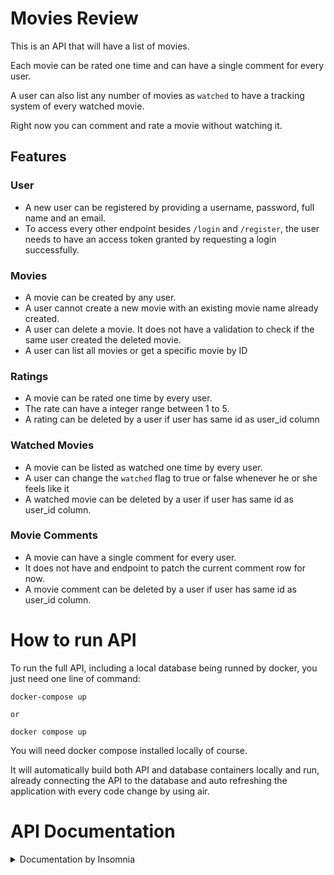 # Movies Review

This is an API that will have a list of movies.

Each movie can be rated one time and can have a single comment for every user.

A user can also list any number of movies as `watched` to have a tracking system of every watched movie.

Right now you can comment and rate a movie without watching it.

## Features

### User

- A new user can be registered by providing a username, password, full name and an email.
- To access every other endpoint besides `/login` and `/register`, the user needs to have an access token granted by requesting a login successfully.

### Movies

- A movie can be created by any user.
- A user cannot create a new movie with an existing movie name already created.
- A user can delete a movie. It does not have a validation to check if the same user created the deleted movie.
- A user can list all movies or get a specific movie by ID

### Ratings

- A movie can be rated one time by every user.
- The rate can have a integer range between 1 to 5.
- A rating can be deleted by a user if user has same id as user_id column

### Watched Movies

- A movie can be listed as watched one time by every user.
- A user can change the `watched` flag to true or false whenever he or she feels like it
- A watched movie can be deleted by a user if user has same id as user_id column.

### Movie Comments

- A movie can have a single comment for every user.
- It does not have and endpoint to patch the current comment row for now.
- A movie comment can be deleted by a user if user has same id as user_id column.

# How to run API

To run the full API, including a local database being runned by docker, you just need one line of command:

```
docker-compose up

or

docker compose up
```

You will need docker compose installed locally of course.

It will automatically build both API and database containers locally and run, already connecting the API to the database and auto refreshing the application with every code change by using air.

# API Documentation

<details>
<summary>Documentation by Insomnia</summary>

```
[
  {
    "url": "http://localhost:8000/hello",
    "name": "HELLO WORLD",
    "method": "GET",
    "authentication": "User Authentication"
  },
  {
    "url": "http://localhost:8000/watched-movies/user/:id",
    "name": "GET ALL WATCHED MOVIES BY USER ID",
    "method": "GET",
    "authentication": "User Authentication"
  },
  {
    "url": "http://localhost:8000/watched-movies/movie/:id",
    "name": "GET ALL WATCHED MOVIES BY MOVIE ID",
    "method": "GET",
    "authentication": "User Authentication"
  },
  {
    "url": "http://localhost:8000/watched-movies/:id",
    "name": "DELETE WATCHED MOVIE",
    "method": "DELETE",
    "authentication": "User Authentication"
  },
  {
    "url": "http://localhost:8000/watched-movies",
    "name": "GET ALL WATCHED MOVIES",
    "method": "GET",
    "authentication": "User Authentication"
  },
  {
    "url": "http://localhost:8000/watched-movies",
    "name": "CREATE WATCHED MOVIE",
    "method": "POST",
    "authentication": "User Authentication"
  },
  {
    "url": "http://localhost:8000/movie-comments/user/:id",
    "name": "GET ALL MOVIE COMMENTS BY USER ID",
    "method": "GET",
    "authentication": "User Authentication"
  },
  {
    "url": "http://localhost:8000/movie-comments/:id",
    "name": "DELETE MOVIE COMMENTS",
    "method": "DELETE",
    "authentication": "User Authentication"
  },
  {
    "url": "http://localhost:8000/movie-comments/movie/:id",
    "name": "GET ALL MOVIE COMMENTS BY MOVIE ID",
    "method": "GET",
    "authentication": "User Authentication"
  },
  {
    "url": "http://localhost:8000/movie-comments",
    "name": "GET ALL MOVIE COMMENTS",
    "method": "GET",
    "authentication": "User Authentication"
  },
  {
    "url": "http://localhost:8000/movie-comments",
    "name": "CREATE MOVIE COMMENTS",
    "method": "POST",
    "authentication": "User Authentication"
  },
  {
    "url": "http://localhost:8000/ratings",
    "name": "CREATE RATING",
    "method": "POST",
    "authentication": "User Authentication"
  },
  {
    "url": "http://localhost:8000/ratings",
    "name": "GET ALL RATINGS",
    "method": "GET",
    "authentication": "User Authentication"
  },
  {
    "url": "http://localhost:8000/ratings/movie/:id",
    "name": "GET ALL RATINGS BY MOVIE ID",
    "method": "GET",
    "authentication": "User Authentication"
  },
  {
    "url": "http://localhost:8000/ratings/:id",
    "name": "DELETE RATINGS",
    "method": "DELETE",
    "authentication": "User Authentication"
  },
  {
    "url": "http://localhost:8000/ratings/user/:id",
    "name": "GET ALL RATINGS BY USER ID",
    "method": "GET",
    "authentication": "User Authentication"
  },
  {
    "url": "http://localhost:8000/users",
    "name": "CREATE USER",
    "method": "POST",
    "authentication": "User Authentication"
  },
  {
    "url": "http://localhost:8000/users/:id",
    "name": "GET USER BY ID",
    "method": "GET",
    "authentication": {
      "type": "apikey",
      "disabled": false,
      "key": "Authorization",
      "value": "Bearer yJhbGciOiJIUzI1NiIsInR5cCI6IkpXVCJ9.eyJleHAiOjE3MjYxODE5NDQsInVzZXJuYW1lIjoibHVjYXNmc2lsdmEifQ.8lCg3Z0IwvVBnHivg9qRM2d81voUYSD8o9Zg689jFPs",
      "addTo": "header"
    }
  },
  {
    "url": "http://localhost:8000/users/:id",
    "name": "DELETE USER ",
    "method": "DELETE",
    "authentication": "User Authentication"
  },
  {
    "url": "http://localhost:8000/users/:username",
    "name": "DELETE USER BY USERNAME",
    "method": "DELETE",
    "authentication": "User Authentication"
  },
  {
    "url": "http://localhost:8000/users/username/:username",
    "name": "GET USER BY USERNAME",
    "method": "GET",
    "authentication": "User Authentication"
  },
  {
    "url": "http://localhost:8000/auth/register",
    "name": "REGISTER",
    "method": "POST",
    "authentication": "User Authentication"
  },
  {
    "url": "http://localhost:8000/auth/login",
    "name": "LOGIN",
    "method": "POST",
    "authentication": "User Authentication"
  },
  {
    "url": "http://localhost:8000/movies/:id",
    "name": "GET MOVIE BY ID",
    "method": "GET",
    "authentication": "User Authentication"
  },
  {
    "url": "http://localhost:8000/movies",
    "name": "CREATE MOVIE",
    "method": "POST",
    "authentication": "User Authentication"
  },
  {
    "url": "http://localhost:8000/movies/:id",
    "name": "DELETE MOVIE",
    "method": "DELETE",
    "authentication": "User Authentication"
  },
  {
    "url": "http://localhost:8000/movies",
    "name": "GET ALL MOVIES",
    "method": "GET",
    "authentication": "User Authentication"
  },

]
```

</details>
